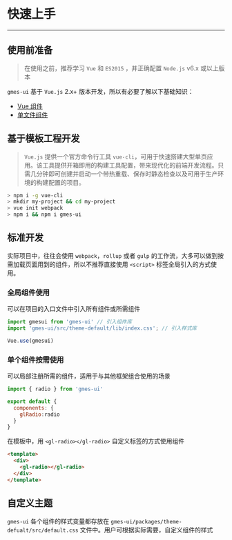 
# 快速上手

----

## 使用前准备

> 在使用之前，推荐学习 `Vue` 和 `ES2015` ，并正确配置 `Node.js` v6.x 或以上版本

`gmes-ui` 基于 `Vue.js` 2.x+ 版本开发，所以有必要了解以下基础知识：
- [Vue 组件](https://cn.vuejs.org/v2/guide/components.html)
- [单文件组件](https://cn.vuejs.org/v2/guide/single-file-components.html)

## 基于模板工程开发

> `Vue.js` 提供一个官方命令行工具 `vue-cli`，可用于快速搭建大型单页应用。该工具提供开箱即用的构建工具配置，带来现代化的前端开发流程。只需几分钟即可创建并启动一个带热重载、保存时静态检查以及可用于生产环境的构建配置的项目。

```bash
> npm i -g vue-cli
> mkdir my-project && cd my-project
> vue init webpack
> npm i && npm i gmes-ui
```

## 标准开发

实际项目中，往往会使用 `webpack`，`rollup` 或者 `gulp` 的工作流，大多可以做到按需加载页面用到的组件，所以不推荐直接使用 `<script>` 标签全局引入的方式使用。

### 全局组件使用

可以在项目的入口文件中引入所有组件或所需组件

```js
import gmesui from 'gmes-ui' // 引入组件库
import 'gmes-ui/src/theme-default/lib/index.css'; // 引入样式库

Vue.use(gmesui)
```

### 单个组件按需使用

可以局部注册所需的组件，适用于与其他框架组合使用的场景

```js
import { radio } from 'gmes-ui'

export default {
  components: {
    glRadio:radio
  }
}
```

在模板中，用 `<gl-radio></gl-radio>` 自定义标签的方式使用组件

```html
<template>
  <div>
    <gl-radio></gl-radio>
  </div>
</template>
```

## 自定义主题

`gmes-ui` 各个组件的样式变量都存放在 `gmes-ui/packages/theme-defualt/src/default.css` 文件中。用户可根据实际需要，自定义组件的样式
